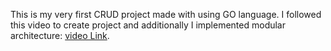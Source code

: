 This is my very first CRUD project made with using GO language. I followed this video to create project and additionally I implemented modular architecture: [video Link](https://www.youtube.com/watch?v=aLVJY-1dKz8&t=601s). 
